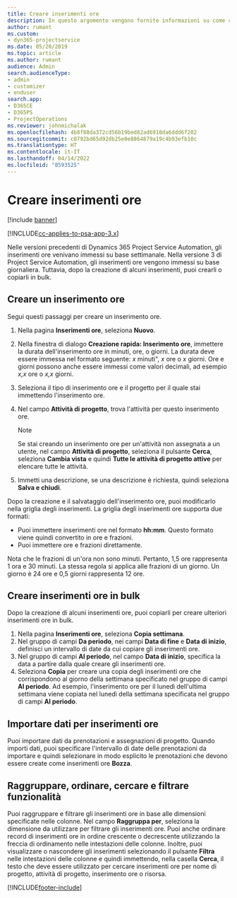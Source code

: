```yaml
---
title: Creare inserimenti ore
description: In questo argomento vengono fornite informazioni su come creare inserimenti ore.
author: rumant
ms.custom:
- dyn365-projectservice
ms.date: 05/20/2019
ms.topic: article
ms.author: rumant
audience: Admin
search.audienceType:
- admin
- customizer
- enduser
search.app:
- D365CE
- D365PS
- ProjectOperations
ms.reviewer: johnmichalak
ms.openlocfilehash: 4b8f88da372cd56b19bed82ad6918da6ddd6f202
ms.sourcegitcommit: c0792bd65d92db25e0e8864879a19c4b93efb10c
ms.translationtype: HT
ms.contentlocale: it-IT
ms.lasthandoff: 04/14/2022
ms.locfileid: "8593525"
---
```

# <a name="create-time-entries"></a>Creare inserimenti ore

[!include [banner](../includes/psa-now-project-operations.md)]

[!INCLUDE[cc-applies-to-psa-app-3.x](../includes/cc-applies-to-psa-app-3x.md)]

Nelle versioni precedenti di Dynamics 365 Project Service Automation, gli inserimenti ore venivano immessi su base settimanale. Nella versione 3 di Project Service Automation, gli inserimenti ore vengono immessi su base giornaliera. Tuttavia, dopo la creazione di alcuni inserimenti, puoi crearli o copiarli in bulk.

## <a name="create-a-time-entry"></a>Creare un inserimento ore

Segui questi passaggi per creare un inserimento ore.

1. Nella pagina **Inserimenti ore**, seleziona **Nuovo**.
2. Nella finestra di dialogo **Creazione rapida: Inserimento ore**, immettere la durata dell'inserimento ore in minuti, ore, o giorni. La durata deve essere immessa nel formato seguente: *x* minuti", *x* ore o *x* giorni. Ore e giorni possono anche essere immessi come valori decimali, ad esempio *x,x* ore o *x,x* giorni.
3. Seleziona il tipo di inserimento ore e il progetto per il quale stai immettendo l'inserimento ore.
4. Nel campo **Attività di progetto**, trova l'attività per questo inserimento ore.

    > [!NOTE]
    > Se stai creando un inserimento ore per un'attività non assegnata a un utente, nel campo **Attività di progetto**, seleziona il pulsante **Cerca**, seleziona **Cambia vista** e quindi **Tutte le attività di progetto attive** per elencare tutte le attività.

5. Immetti una descrizione, se una descrizione è richiesta, quindi seleziona **Salva e chiudi**.

Dopo la creazione e il salvataggio dell'inserimento ore, puoi modificarlo nella griglia degli inserimenti. La griglia degli inserimenti ore supporta due formati:

- Puoi immettere inserimenti ore nel formato **hh:mm**. Questo formato viene quindi convertito in ore e frazioni.
- Puoi immettere ore e frazioni direttamente.

Nota che le frazioni di un'ora non sono minuti. Pertanto, 1,5 ore rappresenta 1 ora e 30 minuti. La stessa regola si applica alle frazioni di un giorno. Un giorno è 24 ore e 0,5 giorni rappresenta 12 ore.

## <a name="bulk-create-time-entries"></a>Creare inserimenti ore in bulk

Dopo la creazione di alcuni inserimenti ore, puoi copiarli per creare ulteriori inserimenti ore in bulk.

1. Nella pagina **Inserimenti ore**, seleziona **Copia settimana**.
2. Nel gruppo di campi **Da periodo**, nei campi **Data di fine** e **Data di inizio**, definisci un intervallo di date da cui copiare gli inserimenti ore.
3. Nel gruppo di campi **Al periodo**, nel campo **Data di inizio**, specifica la data a partire dalla quale creare gli inserimenti ore.
4. Seleziona **Copia** per creare una copia degli inserimenti ore che corrispondono al giorno della settimana specificato nel gruppo di campi **Al periodo**. Ad esempio, l'inserimento ore per il lunedì dell'ultima settimana viene copiata nel lunedì della settimana specificata nel gruppo di campi **Al periodo**.

## <a name="import-data-for-time-entries"></a>Importare dati per inserimenti ore

Puoi importare dati da prenotazioni e assegnazioni di progetto. Quando importi dati, puoi specificare l'intervallo di date delle prenotazioni da importare e quindi selezionare in modo esplicito le prenotazioni che devono essere create come inserimenti ore **Bozza**.

## <a name="group-by-sort-search-and-filter-capabilities"></a>Raggruppare, ordinare, cercare e filtrare funzionalità

Puoi raggruppare e filtrare gli inserimenti ore in base alle dimensioni specificate nelle colonne. Nel campo **Raggruppa per**, seleziona la dimensione da utilizzare per filtrare gli inserimenti ore. Puoi anche ordinare record di inserimenti ore in ordine crescente o decrescente utilizzando la freccia di ordinamento nelle intestazioni delle colonne. Inoltre, puoi visualizzare o nascondere gli inserimenti selezionando il pulsante **Filtra** nelle intestazioni delle colonne e quindi immettendo, nella casella **Cerca**, il testo che deve essere utilizzato per cercare inserimenti ore per nome di progetto, attività di progetto, inserimento ore o risorsa.


[!INCLUDE[footer-include](../includes/footer-banner.md)]
